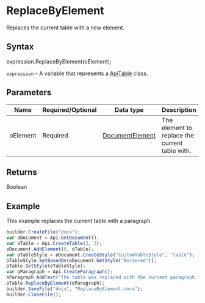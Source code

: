 # ReplaceByElement

Replaces the current table with a new element.

## Syntax

expression.ReplaceByElement(oElement);

`expression` - A variable that represents a [ApiTable](../ApiTable.md) class.

## Parameters

| **Name** | **Required/Optional** | **Data type** | **Description** |
| ------------- | ------------- | ------------- | ------------- |
| oElement | Required | [DocumentElement](../../../Enumerations/DocumentElement.md) | The element to replace the current table with. |

## Returns

Boolean

## Example

This example replaces the current table with a paragraph.

```javascript
builder.CreateFile("docx");
var oDocument = Api.GetDocument();
var oTable = Api.CreateTable(3, 3);
oDocument.AddElement(0, oTable);
var oTableStyle = oDocument.CreateStyle("CustomTableStyle", "table");
oTableStyle.SetBasedOn(oDocument.GetStyle("Bordered"));
oTable.SetStyle(oTableStyle);
var oParagraph = Api.CreateParagraph();
oParagraph.AddText("The table was replaced with the current paragraph.");
oTable.ReplaceByElement(oParagraph);
builder.SaveFile("docx", "ReplaceByElement.docx");
builder.CloseFile();
```